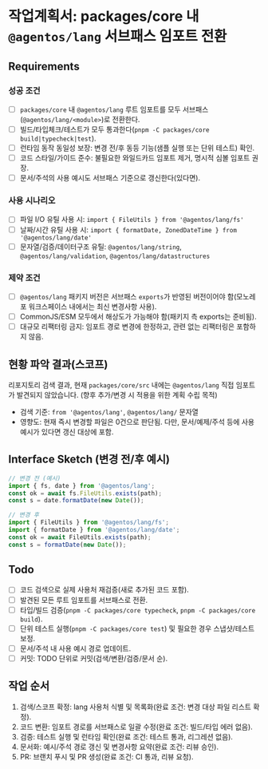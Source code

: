 # 작업계획서: packages/core 내 `@agentos/lang` 서브패스 임포트 전환

## Requirements

### 성공 조건

- [ ] `packages/core` 내 `@agentos/lang` 루트 임포트를 모두 서브패스(`@agentos/lang/<module>`)로 전환한다.
- [ ] 빌드/타입체크/테스트가 모두 통과한다(`pnpm -C packages/core build|typecheck|test`).
- [ ] 런타임 동작 동일성 보장: 변경 전/후 동등 기능(샘플 실행 또는 단위 테스트) 확인.
- [ ] 코드 스타일/가이드 준수: 불필요한 와일드카드 임포트 제거, 명시적 심볼 임포트 권장.
- [ ] 문서/주석의 사용 예시도 서브패스 기준으로 갱신한다(있다면).

### 사용 시나리오

- [ ] 파일 I/O 유틸 사용 시: `import { FileUtils } from '@agentos/lang/fs'`
- [ ] 날짜/시간 유틸 사용 시: `import { formatDate, ZonedDateTime } from '@agentos/lang/date'`
- [ ] 문자열/검증/데이터구조 유틸: `@agentos/lang/string`, `@agentos/lang/validation`, `@agentos/lang/datastructures`

### 제약 조건

- [ ] `@agentos/lang` 패키지 버전은 서브패스 `exports`가 반영된 버전이어야 함(모노레포 워크스페이스 내에서는 최신 변경사항 사용).
- [ ] CommonJS/ESM 모두에서 해상도가 가능해야 함(패키지 측 exports는 준비됨).
- [ ] 대규모 리팩터링 금지: 임포트 경로 변경에 한정하고, 관련 없는 리팩터링은 포함하지 않음.

## 현황 파악 결과(스코프)

리포지토리 검색 결과, 현재 `packages/core/src` 내에는 `@agentos/lang` 직접 임포트가 발견되지 않았습니다. (향후 추가/변경 시 적용을 위한 계획 수립 목적)

- 검색 기준: `from '@agentos/lang'`, `@agentos/lang/` 문자열
- 영향도: 현재 즉시 변경할 파일은 0건으로 판단됨. 다만, 문서/예제/주석 등에 사용 예시가 있다면 갱신 대상에 포함.

## Interface Sketch (변경 전/후 예시)

```ts
// 변경 전 (예시)
import { fs, date } from '@agentos/lang';
const ok = await fs.FileUtils.exists(path);
const s = date.formatDate(new Date());

// 변경 후
import { FileUtils } from '@agentos/lang/fs';
import { formatDate } from '@agentos/lang/date';
const ok = await FileUtils.exists(path);
const s = formatDate(new Date());
```

## Todo

- [ ] 코드 검색으로 실제 사용처 재검증(새로 추가된 코드 포함).
- [ ] 발견된 모든 루트 임포트를 서브패스로 전환.
- [ ] 타입/빌드 검증(`pnpm -C packages/core typecheck`, `pnpm -C packages/core build`).
- [ ] 단위 테스트 실행(`pnpm -C packages/core test`) 및 필요한 경우 스냅샷/테스트 보정.
- [ ] 문서/주석 내 사용 예시 경로 업데이트.
- [ ] 커밋: TODO 단위로 커밋(검색/변환/검증/문서 순).

## 작업 순서

1. 검색/스코프 확정: lang 사용처 식별 및 목록화(완료 조건: 변경 대상 파일 리스트 확정).
2. 코드 변환: 임포트 경로를 서브패스로 일괄 수정(완료 조건: 빌드/타입 에러 없음).
3. 검증: 테스트 실행 및 런타임 확인(완료 조건: 테스트 통과, 리그레션 없음).
4. 문서화: 예시/주석 경로 갱신 및 변경사항 요약(완료 조건: 리뷰 승인).
5. PR: 브랜치 푸시 및 PR 생성(완료 조건: CI 통과, 리뷰 요청).
